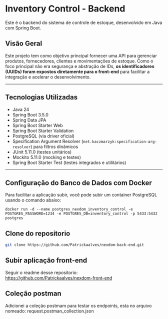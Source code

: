 # Inventory Control - Backend

Este é o backend do sistema de controle de estoque, desenvolvido em Java com Spring Boot.

## Visão Geral

Este projeto tem como objetivo principal fornecer uma API para gerenciar produtos, fornecedores, clientes e movimentações de estoque. Como o foco principal não era segurança e abstração de IDs, **os identificadores (UUIDs) foram expostos diretamente para o front-end** para facilitar a integração e acelerar o desenvolvimento.


---

## Tecnologias Utilizadas

- Java 24
- Spring Boot 3.5.0
- Spring Data JPA
- Spring Boot Starter Web
- Spring Boot Starter Validation
- PostgreSQL (via driver oficial)
- Specification Argument Resolver (`net.kaczmarzyk:specification-arg-resolver`) para filtros dinâmicos
- JUnit 5.11.0 (testes unitários)
- Mockito 5.11.0 (mocking e testes)
- Spring Boot Starter Test (testes integrados e utilitários)

---

## Configuração do Banco de Dados com Docker

Para facilitar a aplicação subir, você pode subir um container PostgreSQL usando o comando abaixo:

`docker run -d --name postgres_nexdom_inventory_control -e POSTGRES_PASSWORD=1234 -e POSTGRES_DB=inventory_control -p 5433:5432 postgres`

## Clone do repositorio

```bash 
git clone https://github.com/Patrickaalves/nexdom-back-end.git
```
## Subir aplicação front-end
Seguir o readme desse repositorio: https://github.com/Patrickaalves/nexdom-front-end

## Coleção postman
Adicionei a coleção postmam para testar os endpoints, esta no arquivo nomeado: request.postman_collection.json
